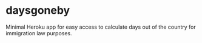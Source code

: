 # daysgoneby

Minimal Heroku app for easy access to calculate days out of the country for immigration law purposes.
